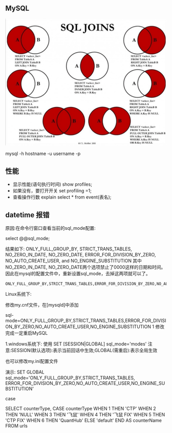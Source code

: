 
## MySQL

![alt](../images/SQL_joins.png)

   mysql -h hostname -u username -p

   
## 性能

- 显示性能(语句执行时间)  show profiles;
- 如果没有，要打开开关  set profiling =1;
- 查看操作行数  explain select * from event(表名);

## datetime 报错
原因:在命令行窗口查看当前的sql_mode配置:

select @@sql_mode;

结果如下:
ONLY_FULL_GROUP_BY, STRICT_TRANS_TABLES, NO_ZERO_IN_DATE, NO_ZERO_DATE,
ERROR_FOR_DIVISION_BY_ZERO, NO_AUTO_CREATE_USER, and NO_ENGINE_SUBSTITUTION
其中NO_ZERO_IN_DATE, NO_ZERO_DATE两个选项禁止了0000这样的日期和时间。因此在mysql的配置文件中，重新设置sql_mode，去掉这两项就可以了。

```
ONLY_FULL_GROUP_BY,STRICT_TRANS_TABLES,ERROR_FOR_DIVISION_BY_ZERO,NO_AUTO_CREATE_USER,NO_ENGINE_SUBSTITUTION
```
Linux系统下:

修改my.cnf文件，在[mysqld]中添加

sql-mode=ONLY_FULL_GROUP_BY,STRICT_TRANS_TABLES,ERROR_FOR_DIVISION_BY_ZERO,NO_AUTO_CREATE_USER,NO_ENGINE_SUBSTITUTION 
1
修改完成一定重启MySQL


1.windows系统下:
使用 SET [SESSION|GLOBAL] sql_mode='modes'
注意:SESSION(默认选项):表示当前回话中生效;GLOBAL(需重启):表示全局生效

也可以修改my.ini配置文件

演示: 
    SET GLOBAL sql_mode='ONLY_FULL_GROUP_BY,STRICT_TRANS_TABLES, 
    ERROR_FOR_DIVISION_BY_ZERO,NO_AUTO_CREATE_USER,NO_ENGINE_SUBSTITUTION'



case

SELECT counterType, CASE counterType
WHEN 1 THEN 'CTP'
WHEN 2 THEN 'NULL'
WHEN 3 THEN '飞鼠'
WHEN 4 THEN '飞鼠 FIX'
WHEN 5 THEN 'CTP FIX'
WHEN 6 THEN 'QuantHub'
ELSE 'default'
END AS counterName
FROM urls